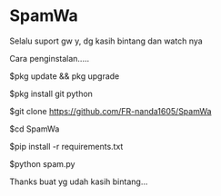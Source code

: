 # SpamWa

Selalu suport gw y, dg kasih bintang dan watch nya

Cara penginstalan..... 

$pkg update && pkg upgrade

$pkg install git python

$git clone https://github.com/FR-nanda1605/SpamWa

$cd SpamWa

$pip install -r requirements.txt

$python spam.py

Thanks buat yg udah kasih bintang... 
